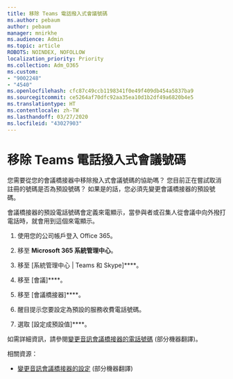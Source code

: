 ```yaml
---
title: 移除 Teams 電話撥入式會議號碼
ms.author: pebaum
author: pebaum
manager: mnirkhe
ms.audience: Admin
ms.topic: article
ROBOTS: NOINDEX, NOFOLLOW
localization_priority: Priority
ms.collection: Adm_O365
ms.custom:
- "9002248"
- "4540"
ms.openlocfilehash: cfc87c49ccb1198341f0e49f409db454a5837ba9
ms.sourcegitcommit: ce5264af70dfc92aa35ea10d1b2df49a6820b4e5
ms.translationtype: HT
ms.contentlocale: zh-TW
ms.lasthandoff: 03/27/2020
ms.locfileid: "43027903"
---
```

# <a name="remove-teams-dial-in-conferencing-number"></a>移除 Teams 電話撥入式會議號碼

您需要從您的會議橋接器中移除撥入式會議號碼的協助嗎？ 您目前正在嘗試取消註冊的號碼是否為預設號碼？ 如果是的話，您必須先變更會議橋接器的預設號碼。

會議橋接器的預設電話號碼會定義來電顯示，當參與者或召集人從會議中向外撥打電話時，就會用到這個來電顯示。

1. 使用您的公司帳戶登入 Office 365。

2. 移至 **Microsoft 365 系統管理中心**。

3. 移至 [系統管理中心 | Teams 和 Skype]****。

4. 移至 [會議]****。

5. 移至 [會議橋接器]****。

6. 醒目提示您要設定為預設的服務收費電話號碼。

7. 選取 [設定成預設值]****。

如需詳細資訊，請參閱[變更音訊會議橋接器的電話號碼](https://docs.microsoft.com/microsoftteams/change-the-phone-numbers-on-your-audio-conferencing-bridge) (部分機器翻譯)。

相關資源：

- [變更音訊會議橋接器的設定](https://docs.microsoft.com/microsoftteams/change-the-settings-for-an-audio-conferencing-bridge) (部分機器翻譯)
